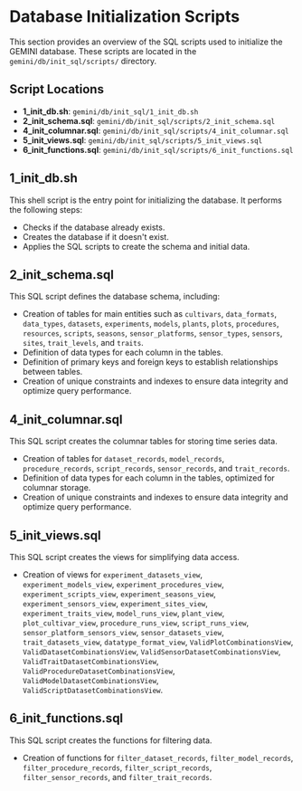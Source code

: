 # Database Initialization Scripts

This section provides an overview of the SQL scripts used to initialize the GEMINI database. These scripts are located in the `gemini/db/init_sql/scripts/` directory.

## Script Locations

- **1_init_db.sh**: `gemini/db/init_sql/1_init_db.sh`
- **2_init_schema.sql**: `gemini/db/init_sql/scripts/2_init_schema.sql`
- **4_init_columnar.sql**: `gemini/db/init_sql/scripts/4_init_columnar.sql`
- **5_init_views.sql**: `gemini/db/init_sql/scripts/5_init_views.sql`
- **6_init_functions.sql**: `gemini/db/init_sql/scripts/6_init_functions.sql`

## 1_init_db.sh

This shell script is the entry point for initializing the database. It performs the following steps:

- Checks if the database already exists.
- Creates the database if it doesn't exist.
- Applies the SQL scripts to create the schema and initial data.

## 2_init_schema.sql

This SQL script defines the database schema, including:

- Creation of tables for main entities such as `cultivars`, `data_formats`, `data_types`, `datasets`, `experiments`, `models`, `plants`, `plots`, `procedures`, `resources`, `scripts`, `seasons`, `sensor_platforms`, `sensor_types`, `sensors`, `sites`, `trait_levels`, and `traits`.
- Definition of data types for each column in the tables.
- Definition of primary keys and foreign keys to establish relationships between tables.
- Creation of unique constraints and indexes to ensure data integrity and optimize query performance.

## 4_init_columnar.sql

This SQL script creates the columnar tables for storing time series data.

- Creation of tables for `dataset_records`, `model_records`, `procedure_records`, `script_records`, `sensor_records`, and `trait_records`.
- Definition of data types for each column in the tables, optimized for columnar storage.
- Creation of unique constraints and indexes to ensure data integrity and optimize query performance.

## 5_init_views.sql

This SQL script creates the views for simplifying data access.

- Creation of views for `experiment_datasets_view`, `experiment_models_view`, `experiment_procedures_view`, `experiment_scripts_view`, `experiment_seasons_view`, `experiment_sensors_view`, `experiment_sites_view`, `experiment_traits_view`, `model_runs_view`, `plant_view`, `plot_cultivar_view`, `procedure_runs_view`, `script_runs_view`, `sensor_platform_sensors_view`, `sensor_datasets_view`, `trait_datasets_view`, `datatype_format_view`, `ValidPlotCombinationsView`, `ValidDatasetCombinationsView`, `ValidSensorDatasetCombinationsView`, `ValidTraitDatasetCombinationsView`, `ValidProcedureDatasetCombinationsView`, `ValidModelDatasetCombinationsView`, `ValidScriptDatasetCombinationsView`.

## 6_init_functions.sql

This SQL script creates the functions for filtering data.

- Creation of functions for `filter_dataset_records`, `filter_model_records`, `filter_procedure_records`, `filter_script_records`, `filter_sensor_records`, and `filter_trait_records`.
